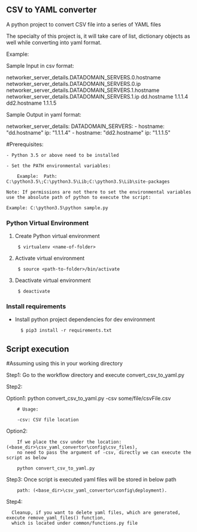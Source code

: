 ## CSV to YAML converter

A python project to convert CSV file into a series of YAML files

The specialty of this project is, it will take care of list, dictionary objects as well while converting into yaml format.

Example:

Sample Input in csv format:

networker_server_details.DATADOMAIN_SERVERS.0.hostname	networker_server_details.DATADOMAIN_SERVERS.0.ip networker_server_details.DATADOMAIN_SERVERS.1.hostname	networker_server_details.DATADOMAIN_SERVERS.1.ip
dd.hostname	1.1.1.4 dd2.hostname 1.1.1.5

Sample Output in yaml format:

networker_server_details:
    DATADOMAIN_SERVERS:
    - hostname: "dd.hostname"
      ip: "1.1.1.4"
    - hostname: "dd2.hostname"
      ip: "1.1.1.5"

#Prerequisites:

    - Python 3.5 or above need to be installed

    - Set the PATH environmental variables:

        Example:  Path: C:\python3.5\;C:\python3.5\Lib;C:\python3.5\Lib\site-packages
    
    Note: If permissions are not there to set the environmental variables use the absolute path of python to execute the script:
    
    Example: C:\python3.5\python sample.py

### Python Virtual Environment

1. Create Python virtual environment

        $ virtualenv <name-of-folder>

2. Activate virtual environment

        $ source <path-to-folder>/bin/activate

3. Deactivate virtual environment

        $ deactivate

### Install requirements

* Install python project dependencies for dev environment


        $ pip3 install -r requirements.txt


## Script execution

#Assuming using this in your working directory

   Step1: Go to the workflow directory and execute convert_csv_to_yaml.py

   Step2:

   Option1:
        python convert_csv_to_yaml.py -csv some/file/csvFile.csv

        # Usage:

        -csv: CSV file location

   Option2:

        If we place the csv under the location: (<base_dir>\csv_yaml_convertor\config\csv_files),
        no need to pass the argument of -csv, directly we can execute the script as below

        python convert_csv_to_yaml.py


   Step3: Once script is executed yaml files will be stored in below path

        path: (<base_dir>\csv_yaml_convertor\config\deployment).

   Step4:

      Cleanup, if you want to delete yaml files, which are generated, execute remove_yaml_files() function,
      which is located under common/functions.py file


